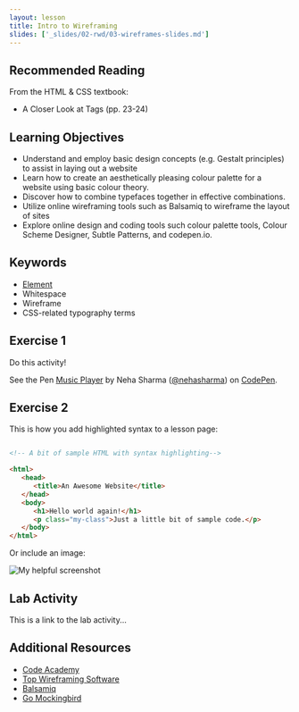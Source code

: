 ```yaml
---
layout: lesson
title: Intro to Wireframing
slides: ['_slides/02-rwd/03-wireframes-slides.md']
---
```

## Recommended Reading

From the HTML & CSS textbook:

- A Closer Look at Tags (pp. 23-24)

## Learning Objectives

- Understand and employ basic design concepts (e.g. Gestalt principles) to assist in laying out a website
- Learn how to create an aesthetically pleasing colour palette for a website using basic colour theory.
- Discover how to combine typefaces together in effective combinations.
- Utilize online wireframing tools such as Balsamiq to wireframe the layout of sites
- Explore online design and coding tools such colour palette tools, Colour Scheme Designer, Subtle Patterns, and codepen.io.


## Keywords

- [Element](https://developer.mozilla.org/en/docs/Web/HTML/Element)
- Whitespace
- Wireframe
- CSS-related typography terms


## Exercise 1

Do this activity!

<p data-height="268" data-theme-id="0" data-slug-hash="rVVYEG" data-default-tab="result" data-user="nehasharma" class='codepen'>See the Pen <a href='http://codepen.io/nehasharma/pen/rVVYEG/'>Music Player</a> by Neha Sharma (<a href='http://codepen.io/nehasharma'>@nehasharma</a>) on <a href='http://codepen.io'>CodePen</a>.</p>
<script async src="//assets.codepen.io/assets/embed/ei.js"></script>

## Exercise 2

This is how you add highlighted syntax to a lesson page:

```html

<!-- A bit of sample HTML with syntax highlighting-->

<html>
   <head>
      <title>An Awesome Website</title>
   </head>
   <body>
      <h1>Hello world again!</h1>
      <p class="my-class">Just a little bit of sample code.</p>
   </body>
</html>

```

Or include an image:

![My helpful screenshot](/public/img/human-to-machine.png)

## Lab Activity

This is a link to the lab activity...

## Additional Resources

- [Code Academy](http://www.codecademy.com/learn)
- [Top Wireframing Software](http://www.creativebloq.com/wireframes/top-wireframing-tools-11121302)
- [Balsamiq](http://www.balsamiq.com)
- [Go Mockingbird](http://www.gomockingbird.com)
